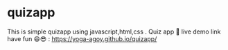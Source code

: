 # quizapp
This is simple quizapp using javascript,html,css .
Quiz app 🤔
live demo link have fun 😄😎 : https://yoga-agoy.github.io/quizapp/
